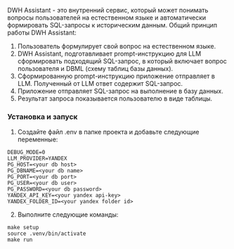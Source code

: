 DWH Assistant - это внутренний сервис, который может понимать вопросы пользователей на естественном языке и автоматически формировать SQL-запросы к историческим данным. Общий принцип работы DWH Assistant:

1. Пользователь формулирует свой вопрос на естественном языке. 
2. DWH Assistant, подготавливает prompt-инструкцию для LLM сформировать подходящий SQL-запрос, в который включает вопрос пользователя и DBML (схему таблиц базы данных).
3. Сформированную prompt-инструкцию приложение отправляет в LLM. Полученный от LLM ответ содержит SQL-запрос.
4. Приложение отправляет SQL-запрос на выполнение в базу данных.
5. Результат запроса показывается пользователю в виде таблицы.



### Установка и запуск



1. Создайте файл .env в папке проекта и добавьте следующие переменные:
```
DEBUG_MODE=0
LLM_PROVIDER=YANDEX
PG_HOST=<your db host>
PG_DBNAME=<your db name>
PG_PORT=<your db port>
PG_USER=<your db user>
PG_PASSWORD=<your db password>
YANDEX_API_KEY=<your yandex api-key>
YANDEX_FOLDER_ID=<your yandex folder id>
```

2. Выполните следующие команды:
```
make setup
source .venv/bin/activate
make run
```
